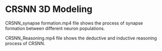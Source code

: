 # CRSNN 3D Modeling

CRSNN_synapse formation.mp4 file shows the process of synapse formation between different neuron populations.


CRSNN_Reasoning.mp4 file shows the deductive and inductive reasoning process of CRSNN.
